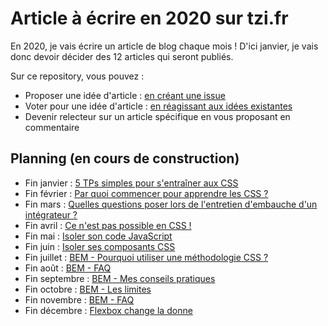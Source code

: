 # Article à écrire en 2020 sur tzi.fr

En 2020, je vais écrire un article de blog chaque mois !
D'ici janvier, je vais donc devoir décider des 12 articles qui seront publiés.

Sur ce repository, vous pouvez :

- Proposer une idée d'article : [en créant une issue](https://github.com/tzi/blog-2020/issues/new)
- Voter pour une idée d'article : [en réagissant aux idées existantes](https://github.com/tzi/blog-2020/issues/)
- Devenir relecteur sur un article spécifique en vous proposant en commentaire 

## Planning (en cours de construction)

- Fin janvier : [5 TPs simples pour s'entraîner aux CSS](https://github.com/tzi/blog-2020/issues/4)
- Fin février : [Par quoi commencer pour apprendre les CSS ?](https://github.com/tzi/blog-2020/issues/2)
- Fin mars : [Quelles questions poser lors de l'entretien d'embauche d'un intégrateur ?](https://github.com/tzi/blog-2020/issues/14)
- Fin avril : [Ce n'est pas possible en CSS !](https://github.com/tzi/blog-2020/issues/15)
- Fin mai :  [Isoler son code JavaScript](https://github.com/tzi/blog-2020/issues/10)
- Fin juin : [Isoler ses composants CSS](https://github.com/tzi/blog-2020/issues/5)
- Fin juillet : [BEM - Pourquoi utiliser une méthodologie CSS ?](https://github.com/tzi/blog-2020/issues/17)
- Fin août : [BEM - FAQ](https://github.com/tzi/blog-2020/issues/3)
- Fin septembre : [BEM - Mes conseils pratiques](https://github.com/tzi/blog-2020/issues/6)
- Fin octobre : [BEM - Les limites](https://github.com/tzi/blog-2020/issues/7)
- Fin novembre : [BEM - FAQ](https://github.com/tzi/blog-2020/issues/3)
- Fin décembre : [Flexbox change la donne](https://github.com/tzi/blog-2020/issues/8)

